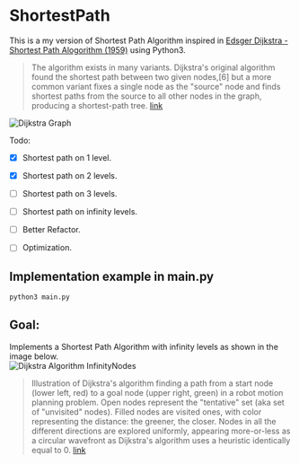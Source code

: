 # ShortestPath

This is a my version of Shortest Path Algorithm inspired in [Edsger Dijkstra - Shortest Path Alogorithm (1959)](https://en.wikipedia.org/wiki/Dijkstra%27s_algorithm) using Python3.

> The algorithm exists in many variants. Dijkstra's original algorithm found the shortest path between two given nodes,[6] but a more common variant fixes a single node as the "source" node and finds shortest paths from the source to all other nodes in the graph, producing a shortest-path tree. [link](https://en.wikipedia.org/wiki/Dijkstra%27s_algorithm)

![Dijkstra Graph](https://upload.wikimedia.org/wikipedia/commons/5/57/Dijkstra_Animation.gif "Dijkstra Graph")

Todo:
- [x] Shortest path on 1 level.
- [x] Shortest path on 2 levels.
- [ ] Shortest path on 3 levels.
- [ ] Shortest path on infinity levels.
- [ ] Better Refactor.
- [ ] Optimization.


## Implementation example in main.py
```python
python3 main.py
```

## Goal:

Implements a Shortest Path Algorithm with infinity levels as shown in the image below. <br />
![Dijkstra Algorithm InfinityNodes](https://upload.wikimedia.org/wikipedia/commons/2/23/Dijkstras_progress_animation.gif "Dijkstra Algorithm InfinityNodes")
> Illustration of Dijkstra's algorithm finding a path from a start node (lower left, red) to a goal node (upper right, green) in a robot motion planning problem. Open nodes represent the "tentative" set (aka set of "unvisited" nodes). Filled nodes are visited ones, with color representing the distance: the greener, the closer. Nodes in all the different directions are explored uniformly, appearing more-or-less as a circular wavefront as Dijkstra's algorithm uses a heuristic identically equal to 0. [link](https://en.wikipedia.org/wiki/Dijkstra%27s_algorithm)
